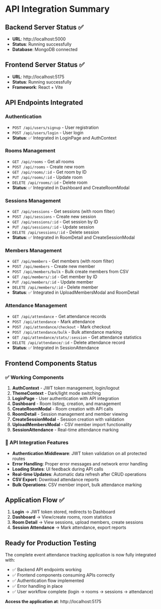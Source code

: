 # API Integration Summary

## Backend Server Status ✅
- **URL**: http://localhost:5000
- **Status**: Running successfully
- **Database**: MongoDB connected

## Frontend Server Status ✅  
- **URL**: http://localhost:5175
- **Status**: Running successfully
- **Framework**: React + Vite

## API Endpoints Integrated

### Authentication
- `POST /api/users/signup` - User registration
- `POST /api/users/login` - User login
- **Status**: ✅ Integrated in LoginPage and AuthContext

### Rooms Management
- `GET /api/rooms` - Get all rooms
- `POST /api/rooms` - Create new room
- `GET /api/rooms/:id` - Get room by ID
- `PUT /api/rooms/:id` - Update room
- `DELETE /api/rooms/:id` - Delete room
- **Status**: ✅ Integrated in Dashboard and CreateRoomModal

### Sessions Management
- `GET /api/sessions` - Get sessions (with room filter)
- `POST /api/sessions` - Create new session
- `GET /api/sessions/:id` - Get session by ID
- `PUT /api/sessions/:id` - Update session
- `DELETE /api/sessions/:id` - Delete session
- **Status**: ✅ Integrated in RoomDetail and CreateSessionModal

### Members Management
- `GET /api/members` - Get members (with room filter)
- `POST /api/members` - Create new member
- `POST /api/members/bulk` - Bulk create members from CSV
- `GET /api/members/:id` - Get member by ID
- `PUT /api/members/:id` - Update member
- `DELETE /api/members/:id` - Delete member
- **Status**: ✅ Integrated in UploadMembersModal and RoomDetail

### Attendance Management
- `GET /api/attendance` - Get attendance records
- `POST /api/attendance` - Mark attendance
- `POST /api/attendance/checkout` - Mark checkout
- `POST /api/attendance/bulk` - Bulk attendance marking
- `GET /api/attendance/stats/:session` - Get attendance statistics
- `DELETE /api/attendance/:id` - Delete attendance record
- **Status**: ✅ Integrated in SessionAttendance

## Frontend Components Status

### ✅ Working Components
1. **AuthContext** - JWT token management, login/logout
2. **ThemeContext** - Dark/light mode switching  
3. **LoginPage** - User authentication with API integration
4. **Dashboard** - Room listing, creation, and management
5. **CreateRoomModal** - Room creation with API calls
6. **RoomDetail** - Session management and member viewing
7. **CreateSessionModal** - Session creation with validation
8. **UploadMembersModal** - CSV member import functionality
9. **SessionAttendance** - Real-time attendance marking

### 🔧 API Integration Features
- **Authentication Middleware**: JWT token validation on all protected routes
- **Error Handling**: Proper error messages and network error handling
- **Loading States**: UI feedback during API calls
- **Real-time Updates**: Automatic data refresh after CRUD operations
- **CSV Export**: Download attendance reports
- **Bulk Operations**: CSV member import, bulk attendance marking

## Application Flow ✅

1. **Login** → JWT token stored, redirects to Dashboard
2. **Dashboard** → View/create rooms, room statistics
3. **Room Detail** → View sessions, upload members, create sessions  
4. **Session Attendance** → Mark attendance, export reports

## Ready for Production Testing

The complete event attendance tracking application is now fully integrated with:
- ✅ Backend API endpoints working
- ✅ Frontend components consuming APIs correctly
- ✅ Authentication flow implemented
- ✅ Error handling in place
- ✅ User workflow complete (login → rooms → sessions → attendance)

**Access the application at**: http://localhost:5175
